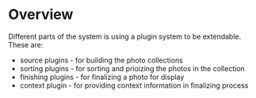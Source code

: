 # Overview

Different parts of the system is using a plugin system to be extendable. These
are:

* source plugins - for building the photo collections
* sorting plugins - for sorting and prioizing the photos in the collection
* finishing plugins - for finalizing a photo for display
* context plugin - for providing context information in finalizing process


